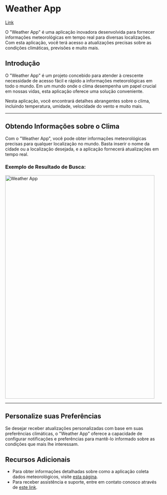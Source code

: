 <h1>Weather App</h1>

<a href="https://weather-app-sak.netlify.app//">Link</a>
<p>O "Weather App" é uma aplicação inovadora desenvolvida para fornecer informações meteorológicas em tempo real para diversas localizações. Com esta aplicação, você terá acesso a atualizações precisas sobre as condições climáticas, previsões e muito mais.</p>
<h2>Introdução</h2>
<p>O "Weather App" é um projeto concebido para atender à crescente necessidade de acesso fácil e rápido a informações meteorológicas em todo o mundo. Em um mundo onde o clima desempenha um papel crucial em nossas vidas, esta aplicação oferece uma solução conveniente.</p>
<p>Nesta aplicação, você encontrará detalhes abrangentes sobre o clima, incluindo temperatura, umidade, velocidade do vento e muito mais.</p>
<hr>
<h2>Obtendo Informações sobre o Clima</h2>
<p>Com o "Weather App", você pode obter informações meteorológicas precisas para qualquer localização no mundo. Basta inserir o nome da cidade ou a localização desejada, e a aplicação fornecerá atualizações em tempo real.</p>
<h3>Exemplo de Resultado de Busca:</h3>
    <img align="center" alt="Weather App" height="720" width="480" src="https://i.imgur.com/Lzi0NxK.png" ">

<hr>
<h2>Personalize suas Preferências</h2>
<p>Se desejar receber atualizações personalizadas com base em suas preferências climáticas, o "Weather App" oferece a capacidade de configurar notificações e preferências para mantê-lo informado sobre as condições que mais lhe interessam.</p>
<h2>Recursos Adicionais</h2>
<ul>
    <li>Para obter informações detalhadas sobre como a aplicação coleta dados meteorológicos, visite <a href="https://seu-site-weather-app.com/about">esta página</a>.</li>
    <li>Para receber assistência e suporte, entre em contato conosco através de <a href="https://seu-site-weather-app.com/contact">este link</a>.</li>
</ul>


